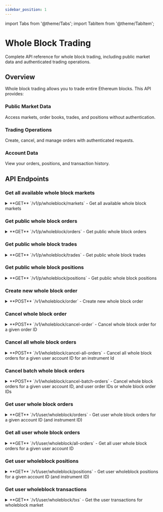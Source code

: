 ```yaml
---
sidebar_position: 1
---
```


import Tabs from '@theme/Tabs';
import TabItem from '@theme/TabItem';

# Whole Block Trading

Complete API reference for whole block trading, including public market data and authenticated trading operations.

## Overview

Whole block trading allows you to trade entire Ethereum blocks. This API provides:

<div className="row wb-cards" style={{ marginTop: '0.5rem' }}>
  <div className="col col--4">
    <div className="feature-card wb-card" style={{ height: '100%' }}>
      <h3>Public Market Data</h3>
      <p>Access markets, order books, trades, and positions without authentication.</p>
    </div>
  </div>
  <div className="col col--4">
    <div className="feature-card wb-card" style={{ height: '100%' }}>
      <h3>Trading Operations</h3>
      <p>Create, cancel, and manage orders with authenticated requests.</p>
    </div>
  </div>
  <div className="col col--4">
    <div className="feature-card wb-card" style={{ height: '100%' }}>
      <h3>Account Data</h3>
      <p>View your orders, positions, and transaction history.</p>
    </div>
  </div>
</div>

## API Endpoints

### Get all available whole block markets

<details className="api-endpoint">
<summary className="api-endpoint-header">
  <span className="api-method-get">**GET**</span> `/v1/p/wholeblock/markets` - Get all available whole block markets
</summary>

**Description:**
Get a list of all available whole block markets with their current status and details.

<Tabs>
<TabItem value="http" label="HTTP" default>

```bash
curl -X GET /v1/p/wholeblock/markets
```

</TabItem>
<TabItem value="python" label="Python">

```python
import requests

url = "https://mainnet.app.ethgas.com/api/v1/p/wholeblock/markets"

response = requests.get(url)

print(response.text)
```

</TabItem>
</Tabs>

**Example Response:**

```json
{
    "success": true,
    "data": {
        "markets": [
            {
                "marketId": 2000000295209,
                "slot": 295209,
                "instrumentId": "ETH-WB-295209",
                "name": "ETH Whole Block Slot #295209",
                "priceStep": "0.00000000001",
                "minPrice": "0.00000000001",
                "maxPrice": "0.00001",
                "availablePreconf": 17257755,
                "direction": true,
                "price": "0.00000000588",
                "midPrice": "0.00000000564",
                "status": 1,
                "maturityTime": 1751947307000,
                "blockTime": 1751947311000,
                "finalityTime": 1751948079000,
                "updateDate": 1751947297000
            }
        ]
    }
}
```

**Response Body:**

| Name | Type | Description |
| --- | --- | --- |
| markets | object[] | List of Whole Block Market objects |
| └ marketId | integer | Whole block market ID |
| └ slot | integer | Slot number of the block |
| └ instrumentId | string | Whole block market instrument ID |
| └ name | string | Whole block market name (format: "ETH-WB-xxxxxx") |
| └ priceStep | string | Minimum increment between valid price levels |
| └ minPrice | string | Minimum price |
| └ maxPrice | string | Maximum price |
| └ availablePreconf | integer | Available preconf quantity for trading |
| └ direction | boolean | The last trading direction (true = buy, false = sell) |
| └ price | string | Latest traded market price for this market |
| └ midPrice | string | Mid price of the market |
| └ status | integer | Market status - see [Market Status Codes](../../../reference/lookup-tables#market-status-codes) |
| └ maturityTime | integer | Datetime (in UNIX time) when the market will be closed |
| └ blockTime | integer | Datetime (in UNIX time) when the block starts |
| └ finalityTime | integer | Datetime (in UNIX time) when the block is being finalized |
| └ updateDate | integer | Datetime (in UNIX time) when the market orderbook was last updated |

</details>

### Get public whole block orders

<details className="api-endpoint">
<summary className="api-endpoint-header">
  <span className="api-method-get">**GET**</span> `/v1/p/wholeblock/orders` - Get public whole block orders
</summary>

**Description:**
Get public order book data for whole block markets.

<Tabs>
<TabItem value="http" label="HTTP" default>

```bash
curl -X GET /v1/p/wholeblock/orders?instrumentId=ETH-WB-9884031&limit=10
```

</TabItem>
<TabItem value="python" label="Python">

```python
import requests

url = "https://mainnet.app.ethgas.com/api/v1/p/wholeblock/orders"

params = {
    "instrumentId": "ETH-WB-9884031",
    "limit": 10
}

response = requests.get(url, params=params)

print(response.text)
```

</TabItem>
</Tabs>

**Request Parameters:**

| Parameter | Required | Type | Description |
| --- | --- | --- | --- |
| instrumentId | YES | string | List whole block Orders for a market |
| onbook | NO | boolean | Pending Orders Only? (default: false) |
| done | NO | boolean | Done Orders Only? (default: false) |
| startId | NO | integer | Order Start ID (default: 0) |
| asc | NO | boolean | Sort Order Direction, true=asc, false=desc, Default to true=asc |
| limit | NO | integer | Maximum Number of Orders To Return (default: 10) |

**Example Response:**

```json
{
    "success": true,
    "data": {
        "orders": [
             {
                "orderId": 8522999,
                "marketId": 2000000160031,
                "side": false,
                "orderType": 2,
                "quantity": "1",
                "fulfilled": "1",
                "price": "0.00000000569",
                "fees": "0.0091793925",
                "status": 10,
                "clientOrderId": "b0eeb664",
                "passive": false,
                "createDate": 1750324420793,
                "source": 1,
                "updateDate": 1750324423349,
                "instrumentId": "ETH-WB-160031"
            }
        ]
    }
}
```

**Response Body:**

| Name | Type | Description |
| --- | --- | --- |
| orders | object[] | List of order object |
| └ orderId | integer | Unique order ID, assigned by ETHGas |
| └ marketId | integer | Market ID for this order |
| └ instrumentId | string | Whole block market instrument ID |
| └ side | boolean | buy order (true) or sell order (false) |
| └ orderType | integer | Market order (1) or limit order (2) |
| └ quantity | string | Order quantity (1 for whole block orders) |
| └ fulfilled | string | Quantity that has already been executed |
| └ price | string | Price of the order |
| └ fees | string | Fees charged for this order |
| └ status | integer | Order status - see [Order Status Codes](../../../reference/lookup-tables#order-status-codes) |
| └ errorCode | integer | Error code if order failed (null if successful) |
| └ clientOrderId | string | An arbitrary string with max 32 characters provided by the client |
| └ passive | boolean | Whether the order is a maker order only |
| └ createDate | integer | Datetime (in UNIX time) when the order was created |
| └ source | integer | Where the order is originated |
| └ updateDate | integer | Datetime (in UNIX time) when the order was last updated |

</details>

### Get public whole block trades

<details className="api-endpoint">
<summary className="api-endpoint-header">
  <span className="api-method-get">**GET**</span> `/v1/p/wholeblock/trades` - Get public whole block trades
</summary>

**Description:**
Get public trade history for whole block markets.

<Tabs>
<TabItem value="http" label="HTTP" default>

```bash
curl -X GET /v1/p/wholeblock/trades?instrumentId=ETH-WB-9884031&limit=10
```

</TabItem>
<TabItem value="python" label="Python">

```python
import requests

url = "https://mainnet.app.ethgas.com/api/v1/p/wholeblock/trades"

params = {
    "instrumentId": "ETH-WB-9884031",
    "limit": 10
}

response = requests.get(url, params=params)

print(response.text)
```

</TabItem>
</Tabs>

**Request Parameters:**

| Parameter | Required | Type | Description |
| --- | --- | --- | --- |
| instrumentId | NO | string | Instrument ID |
| limit | NO | integer | Maximum Number of Trades To Return |

**Example Response:**

```json
{
    "success": true,
    "data": {
        "trades": [
            {
                "tradeId": 12345,
                "marketId": 2000009884031,
                "instrumentId": "ETH-WB-9884031",
                "side": true,
                "quantity": "1",
                "price": "0.01",
                "fees": "0.0001",
                "createDate": 1697449417659
            }
        ]
    }
}
```

**Response Body:**

| Name | Type | Description |
| --- | --- | --- |
| trades | object[] | List of trade object |
| └ tradeId | integer | Unique trade ID |
| └ marketId | integer | Market ID for this trade |
| └ instrumentId | string | Whole block market instrument ID |
| └ side | boolean | buy trade (true) or sell trade (false) |
| └ quantity | string | Trade quantity |
| └ price | string | Trade price |
| └ fees | string | Fees for this trade |
| └ createDate | integer | Datetime (in UNIX time) when the trade was executed |

</details>

### Get public whole block positions

<details className="api-endpoint">
<summary className="api-endpoint-header">
  <span className="api-method-get">**GET**</span> `/v1/p/wholeblock/positions` - Get public whole block positions
</summary>

**Description:**
Get public position data for whole block markets.

<Tabs>
<TabItem value="http" label="HTTP" default>

```bash
curl -X GET /v1/p/wholeblock/positions?instrumentId=ETH-WB-9884031&limit=10
```

</TabItem>
<TabItem value="python" label="Python">

```python
import requests

url = "https://mainnet.app.ethgas.com/api/v1/p/wholeblock/positions"

params = {
    "instrumentId": "ETH-WB-9884031",
    "limit": 10
}

response = requests.get(url, params=params)

print(response.text)
```

</TabItem>
</Tabs>

**Request Parameters:**

| Parameter | Required | Type | Description |
| --- | --- | --- | --- |
| instrumentId | NO | string | Instrument ID |
| limit | NO | integer | Maximum Number of Positions To Return |

**Example Response:**

```json
{
    "success": true,
    "data": {
        "positions": [
            {
                "slot": 296895,
                "quantity": "1",
                "locked": "0",
                "expired": false,
                "updateDate": 1751967044730,
                "available": "1",
                "averagePrice": "0.0000000058"
            }
        ]
    }
}
```

**Response Body:**

| Name | Type | Description |
| --- | --- | --- |
| positions | object[] | List of position object |
| └ slot | integer | Slot number |
| └ quantity | string | Total quantity |
| └ locked | string | Locked quantity |
| └ expired | boolean | Whether the position is expired |
| └ updateDate | integer | Datetime (in UNIX time) when the position was last updated |
| └ available | string | Available quantity |
| └ averagePrice | string | Average price of the position |

</details>

### Create new whole block order

<details className="api-endpoint">
<summary className="api-endpoint-header">
  <span className="api-method-post">**POST**</span> `/v1/wholeblock/order` - Create new whole block order
</summary>

<Tabs>
<TabItem value="http" label="HTTP" default>

```bash
curl -H "Authorization: Bearer {{access_token}}" -X POST /v1/wholeblock/order \
  -d '{
    "instrumentId": "ETH-WB-9884031",
    "accountId": 128,
    "side": 1, 
    "orderType": 2,
    "clientOrderId": "05d61624",
    "passive": false,
    "price": 0.01
  }'
```

</TabItem>
<TabItem value="python" label="Python">

```python
import requests

url = "https://mainnet.app.ethgas.com/api/v1/wholeblock/order"

payload = {
    "instrumentId": "ETH-WB-9884031",
    "accountId": 128,
    "side": 1, 
    "orderType": 2,
    "clientOrderId": "05d61624",
    "passive": False,
    "price": 0.01
}

headers = {
  'Content-Type': 'application/json',
  'Authorization': 'Bearer {{access_token}}'
}

response = requests.post(url, headers=headers, json=payload)

print(response.text)
```

</TabItem>
</Tabs>

**Example Response:**

```json
{
    "success": true,
    "data": {
        "order": {
            "orderId": 204415806,
            "marketId": 2000009884031,
            "instrumentId": "ETH-WB-9884031",
            "side": true,
            "orderType": 2,
            "quantity": "1",
            "fulfilled": "1",
            "price": "0.01",
            "averageTradePrice": "0.01",
            "fees": "0.0001",
            "status": 1,
            "errorCode": null,
            "clientOrderId": "05d61624",
            "preconfQuantity": "3585000",
            "passive": false,
            "createDate": 1697449417659,
            "source": 1,
            "updateDate": 1697449417659
        }
    }
}
```

**Request Parameters:**

| Parameter | Required | Type | Description |
| --- | --- | --- | --- |
| instrumentId | YES | string | Instrument ID |
| side | YES | boolean | Order Side. Buy = true, Sell = false |
| orderType | YES | integer | Order Type. Market = 1, Limit = 2, FOK = 3 |
| clientOrderId | YES | string | A client generated random string as orderId |
| passive | NO | boolean | Whether the order is a maker order only (post-only) |
| price | NO | string | Price in Ethereum per gas bought. Only applicable to limit, fok order. |
| quantity | YES | string | Order quantity (1 for whole block orders) |

**Response Body:**

| Name | Type | Description |
| --- | --- | --- |
| order | object | Order object |
| └ orderId | integer | Unique order ID, assigned by ETHGas |
| └ marketId | integer | Market ID for this order |
| └ instrumentId | string | Whole block market instrument ID |
| └ accountId | integer | Unique ID for each of the user's current & trading accounts |
| └ side | boolean | buy order (true) or sell order (false) |
| └ orderType | integer | Market order (1) or limit order (2) |
| └ quantity | string | Order quantity (1 for whole block orders) |
| └ fulfilled | string | Quantity that has already been executed |
| └ price | string | Price of the order |
| └ averageTradePrice | string | Average price of executed trades |
| └ fees | string | Fees charged for this order |
| └ status | integer | Order status - see [Order Status Codes](../../../reference/lookup-tables#order-status-codes) |
| └ errorCode | integer | Error code if order failed (null if successful) |
| └ clientOrderId | string | An arbitrary string with max 32 characters provided by the client |
| └ passive | boolean | Whether the order is a maker order only |
| └ createDate | integer | Datetime (in UNIX time) when the order was created |
| └ source | integer | Where the order is originated (1: User interface, 5: TWAP) |
| └ updateDate | integer | Datetime (in UNIX time) when the order was last updated |

</details>

### Cancel whole block order

<details className="api-endpoint">
<summary className="api-endpoint-header">
  <span className="api-method-post">**POST**</span> `/v1/wholeblock/cancel-order` - Cancel whole block order for a given order ID
</summary>

<Tabs>
<TabItem value="http" label="HTTP" default>

```bash
curl -H "Authorization: Bearer {{access_token}}" -X POST /v1/wholeblock/cancel-order \
  -d '{
    "accountId": 128,
    "instrumentId": "ETH-WB-1012051",
    "clientOrderId": "b25ab402"
  }'
```

</TabItem>
<TabItem value="python" label="Python">

```python
import requests

url = "https://mainnet.app.ethgas.com/api/v1/wholeblock/cancel-order"

payload = {
    "accountId": 128,
    "instrumentId": "ETH-WB-1012051",
    "clientOrderId": "b25ab402"
}

headers = {
   'Content-Type': 'application/json',
   'Authorization': 'Bearer {{access_token}}'
}

response = requests.post(url, headers=headers, json=payload)

print(response.text)
```

</TabItem>
</Tabs>

**Example Response:**

```json
{
    "success": true,
    "data": {}
}
```

**Request Parameters:**

| Parameter | Required | Type | Description |
| --- | --- | --- | --- |
| instrumentId | YES | string | Instrument ID |
| orderId | YES | integer | Order ID |
| accountId | YES | integer | Account ID |
| clientOrderId | YES | string | A client generated random string as orderId |

**Response Body:**

| Name | Type | Description |
| --- | --- | --- |
| message | string | Response message |

</details>

### Cancel all whole block orders

<details className="api-endpoint">
<summary className="api-endpoint-header">
  <span className="api-method-post">**POST**</span> `/v1/wholeblock/cancel-all-orders` - Cancel all whole block orders for a given user account ID for an instrument Id
</summary>

<Tabs>
<TabItem value="http" label="HTTP" default>

```bash
curl -H "Authorization: Bearer {{access_token}}" -X POST /v1/wholeblock/cancel-all-orders \
  -d '{
    "accountId": 128,
    "instrumentId": "ETH-WB-1012051"
  }'
```

</TabItem>
<TabItem value="python" label="Python">

```python
import requests

url = "https://mainnet.app.ethgas.com/api/v1/wholeblock/cancel-all-orders"

payload = {
    "accountId": 128,
    "instrumentId": "ETH-WB-1012051"
}

headers = {
  'Content-Type': 'application/json',
  'Authorization': 'Bearer {{access_token}}'
}

response = requests.post(url, headers=headers, json=payload)

print(response.text)
```

</TabItem>
</Tabs>

**Example Response:**

```json
{
    "success": true,
    "data": {}
}
```

**Request Parameters:**

| Parameter | Required | Type | Description |
| --- | --- | --- | --- |
| accountId | YES | integer | Account ID |
| instrumentId | YES | string | Instrument ID |

**Response Body:**

Empty response on success.

</details>

### Cancel batch whole block orders

<details className="api-endpoint">
<summary className="api-endpoint-header">
  <span className="api-method-post">**POST**</span> `/v1/wholeblock/cancel-batch-orders` - Cancel whole block orders for a given user account ID, and user order IDs or whole block order IDs
</summary>

<Tabs>
<TabItem value="http" label="HTTP" default>

```bash
curl -H "Authorization: Bearer {{access_token}}" -X POST /v1/wholeblock/cancel-batch-orders \
  -d '{
    "accountId": 128,
    "instrumentId": "ETH-WB-1012051",
    "orderIds": ["b25ab402", "5e885ddd"]
  }'
```

</TabItem>
<TabItem value="python" label="Python">

```python
import requests

url = "https://mainnet.app.ethgas.com/api/v1/wholeblock/cancel-batch-orders"

payload = {
    "accountId": 128,
    "instrumentId": "ETH-WB-1012051",
    "orderIds": [
        "b25ab402",
        "5e885ddd"
    ]
}

headers = {
  'Content-Type': 'application/json',
  'Authorization': 'Bearer {{access_token}}'
}

response = requests.post(url, headers=headers, json=payload)

print(response.text)
```

</TabItem>
</Tabs>

**Example Response:**

```json
{
    "success": true,
    "data": {}
}
```

**Request Parameters:**

| Parameter | Required | Type | Description |
| --- | --- | --- | --- |
| accountId | YES | integer | Account ID |
| orderIds | YES | List of integer | Order ID |
| instrumentId | YES | string | Instrument ID |

**Response Body:**

Empty response on success.

</details>

### Get user whole block orders

<details className="api-endpoint">
<summary className="api-endpoint-header">
  <span className="api-method-get">**GET**</span> `/v1/user/wholeblock/orders` - Get user whole block orders for a given account ID (and instrument ID)
</summary>

<Tabs>
<TabItem value="http" label="HTTP" default>

```bash
curl -H "Authorization: Bearer {{access_token}}" -X GET /v1/user/wholeblock/orders?accountId=128&instrumentId=ETH-WB-9884031
```

</TabItem>
<TabItem value="python" label="Python">

```python
import requests

url = "https://mainnet.app.ethgas.com/api/v1/user/wholeblock/orders"

params = {
  "instrumentId": "ETH-WB-9884031"
}

headers = {
   'Authorization': 'Bearer {{access_token}}'
}

response = requests.get(url, headers=headers, params=params)

print(response.text)
```

</TabItem>
</Tabs>

**Request Parameters:**

| Parameter | Required | Type | Description |
| --- | --- | --- | --- |
| instrumentId | NO | string | Instrument ID |
| accountId | YES | integer | Account ID |
| onbook | NO | boolean | Pending Orders Only? |
| done | NO | boolean | Done Orders Only? |
| startId | NO | integer | Order Start ID |
| limit | NO | integer | Maximum Number of Orders To Return |

**Example Response:**

```json
{
    "success": true,
    "data": {
        "orders": [
            {
                "orderId": 204421028,
                "marketId": 2000009884031,
                "instrumentId": "ETH-WB-9884031",
                "accountId": 128,
                "side": false,
                "orderType": 1,
                "quantity": "1",
                "fulfilled": "1",
                "price": "0.01",
                "averageTradePrice": "0.01",
                "fees": "0.0001",
                "status": 10,
                "errorCode": null,
                "clientOrderId": "y0xja3Xi",
                "passive": false,
                "createDate": 1697449610000,
                "source": 1,
                "updateDate": 1697449609000
            }
        ]
    }
}
```

**Response Body:**

| Name | Type | Description |
| --- | --- | --- |
| orders | object[] | List of order object |
| └ orderId | integer | Unique order ID, assigned by ETHGas |
| └ marketId | integer | Market ID for this order |
| └ instrumentId | string | Whole block market instrument ID |
| └ accountId | integer | Unique ID for each of the user's current & trading accounts |
| └ side | boolean | buy order (true) or sell order (false) |
| └ orderType | integer | Market order (1) or limit order (2) |
| └ quantity | string | Order quantity (1 for whole block orders) |
| └ fulfilled | string | Quantity that has already been executed |
| └ price | string | Price of the order |
| └ averageTradePrice | string | Average price of executed trades |
| └ fees | string | Fees charged for this order |
| └ status | integer | Order status - see [Order Status Codes](../../../reference/lookup-tables#order-status-codes) |
| └ errorCode | integer | Error code if order failed (null if successful) |
| └ clientOrderId | string | An arbitrary string with max 32 characters provided by the client |
| └ passive | boolean | Whether the order is a maker order only |
| └ createDate | integer | Datetime (in UNIX time) when the order was created |
| └ source | integer | Where the order is originated (1: User interface, 5: TWAP) |
| └ updateDate | integer | Datetime (in UNIX time) when the order was last updated |

</details>

### Get all user whole block orders

<details className="api-endpoint">
<summary className="api-endpoint-header">
  <span className="api-method-get">**GET**</span> `/v1/user/wholeblock/all-orders` - Get all user whole block orders for a given user account ID
</summary>

<Tabs>
<TabItem value="http" label="HTTP" default>

```bash
curl -H "Authorization: Bearer {{access_token}}" -X GET /v1/user/wholeblock/all-orders?onBook=false&limit=10
```

</TabItem>
<TabItem value="python" label="Python">

```python
import requests

url = "https://mainnet.app.ethgas.com/api/v1/user/wholeblock/all-orders"

params = {
  "onBook": False,
  "limit": 10
}

headers = {
  'Authorization': 'Bearer {{access_token}}'
}

response = requests.get(url, headers=headers, params=params)

print(response.text)
```

</TabItem>
</Tabs>

**Request Parameters:**

| Parameter | Required | Type | Description |
| --- | --- | --- | --- |
| onBook | NO | boolean | Pending Orders Only? (default: false) |
| startId | NO | integer | Order Start ID |
| limit | NO | integer | Maximum Number of Orders To Return (default: 10) |
| asc | NO | boolean | Sort Order Direction, true=asc, false=desc, Default to true=asc |

**Example Response:**

```json
{
    "success": true,
    "data": {
        "orders": [
            {
                "orderId": 204421028,
                "marketId": 2000009884031,
                "instrumentId": "ETH-WB-9884031",
                "accountId": 128,
                "side": false,
                "orderType": 1,
                "quantity": "1",
                "fulfilled": "1",
                "price": "0.01",
                "averageTradePrice": "0.01",
                "fees": "0.0001",
                "status": 10,
                "errorCode": null,
                "clientOrderId": "y0xja3Xi",
                "passive": false,
                "createDate": 1697449610000,
                "source": 1,
                "updateDate": 1697449609000
            }
        ]
    }
}
```

**Response Body:**

Same as "Get user whole block orders" response format.

</details>

### Get user wholeblock positions

<details className="api-endpoint">
<summary className="api-endpoint-header">
  <span className="api-method-get">**GET**</span> `/v1/user/wholeblock/positions` - Get user wholeblock positions for a given account ID (and instrument ID)
</summary>

<Tabs>
<TabItem value="http" label="HTTP" default>

```bash
curl -H "Authorization: Bearer {{access_token}}" -X GET /v1/user/wholeblock/positions?instrumentId=ETH-WB-9884031&limit=10
```

</TabItem>
<TabItem value="python" label="Python">

```python
import requests

url = "https://mainnet.app.ethgas.com/api/v1/user/wholeblock/positions"

params = {
  "instrumentId": "ETH-WB-9884031",
  "limit": 10
}

headers = {
  'Authorization': 'Bearer {{access_token}}'
}

response = requests.get(url, headers=headers, params=params)

print(response.text)
```

</TabItem>
</Tabs>

**Request Parameters:**

| Parameter | Required | Type | Description |
| --- | --- | --- | --- |
| instrumentId | NO | string | Instrument ID |
| accountId | YES | integer | Account ID |
| startId | NO | integer | Slot start Id |
| asc | NO | boolean | Sort direction, true = ascending, false = descending, default to false |
| limit | NO | integer | Maximum Number of Positions To Return |

**Example Response:**

```json
{
    "success": true,
    "data": {
        "positions": [
            {
                "slot": 296895,
                "quantity": "1",
                "locked": "0",
                "expired": false,
                "updateDate": 1751967044730,
                "available": "1",
                "averagePrice": "0.0000000058"
            }
        ]
    }
}
```

**Response Body:**

| Name | Type | Description |
| --- | --- | --- |
| positions | object[] | List of position object |
| └ slot | integer | Slot number |
| └ quantity | string | Total quantity |
| └ locked | string | Locked quantity |
| └ expired | boolean | Whether the position is expired |
| └ updateDate | integer | Datetime (in UNIX time) when the position was last updated |
| └ available | string | Available quantity |
| └ averagePrice | string | Average price of the position |

</details>

### Get user wholeblock transactions

<details className="api-endpoint">
<summary className="api-endpoint-header">
  <span className="api-method-get">**GET**</span> `/v1/user/wholeblock/txs` - Get the user transactions for wholeblock market
</summary>

<Tabs>
<TabItem value="http" label="HTTP" default>

```bash
curl -H "Authorization: Bearer {{access_token}}" -X GET /v1/user/wholeblock/txs?instrumentId=ETH-WB-63999&limit=100
```

</TabItem>
<TabItem value="python" label="Python">

```python
import requests

url = "https://mainnet.app.ethgas.com/api/v1/user/wholeblock/txs"

params = {
  "instrumentId": "ETH-WB-63999",
  "limit": 10
}

headers = {
  'Authorization': 'Bearer {{access_token}}'
}

response = requests.get(url, headers=headers, params=params)

print(response.text)
```

</TabItem>
</Tabs>

**Request Parameters:**

| Parameter | Required | Type | Description |
| --- | --- | --- | --- |
| instrumentId | NO | string | Instrument ID |
| accountId | YES | integer | Account ID |
| startId | NO | integer | Transaction start Id |
| asc | NO | boolean | Sort direction, true = ascending, false = descending, default to false |
| limit | NO | integer | Maximum Number of Transactions To Return |

**Example Response:**

```json
{
    "success": true,
    "data": {
        "txs": [
            {
                "instrumentId": "ETH-WB-63999",
                "trxId": 146600149,
                "buyerAccountId": 2049,
                "sellerAccountId": 128,
                "side": true,
                "quantity": "1",
                "price": "0.00000000001",
                "fees": "0.0000011240748",
                "timestamp": 1742288580863,
                "status": 10
            }
        ]
    }
}
```

**Response Body:**

| Name | Type | Description |
| --- | --- | --- |
| txs | array | List of trades |
| └ instrumentId | string | Whole block market instrument ID |
| └ trxId | integer | Transaction Id |
| └ buyerAccountId | integer | Buyer Account Id |
| └ sellerAccountId | integer | Seller Account Id |
| └ side | boolean | Transaction side |
| └ quantity | string | Transaction quantity |
| └ price | string | Transaction price |
| └ fees | string | Transaction fees |
| └ timestamp | integer | Transaction timestamp |
| └ status | integer | Transaction status |

</details>
